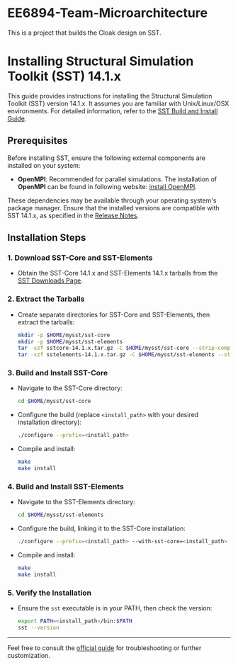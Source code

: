 # EE6894-Team-Microarchitecture
This is a project that builds the Cloak design on SST.

# Installing Structural Simulation Toolkit (SST) 14.1.x

This guide provides instructions for installing the Structural Simulation Toolkit (SST) version 14.1.x. It assumes you are familiar with Unix/Linux/OSX environments. For detailed information, refer to the [SST Build and Install Guide](https://sst-simulator.org/SSTPages/SSTBuildAndInstall_14dot1dot0_SeriesQuickStart/).

## Prerequisites

Before installing SST, ensure the following external components are installed on your system:
- **OpenMPI**: Recommended for parallel simulations.
The installation of **OpenMPI** can be found in following website: [install OpenMPI](https://sst-simulator.org/SSTPages/SSTBuildAndInstall_14dot1dot0_SeriesDetailedBuildInstructions/#openmpi-414-strongly-recommended).

These dependencies may be available through your operating system's package manager. Ensure that the installed versions are compatible with SST 14.1.x, as specified in the [Release Notes](https://sst-simulator.org/sstannouncements/2024/10/17/SST-v14.1.0-Released/).

## Installation Steps

### 1. Download SST-Core and SST-Elements
- Obtain the SST-Core 14.1.x and SST-Elements 14.1.x tarballs from the [SST Downloads Page](https://sst-simulator.org/SSTPages/SSTMainDownloads/).

### 2. Extract the Tarballs
- Create separate directories for SST-Core and SST-Elements, then extract the tarballs:
  ```bash
  mkdir -p $HOME/mysst/sst-core
  mkdir -p $HOME/mysst/sst-elements
  tar -xzf sstcore-14.1.x.tar.gz -C $HOME/mysst/sst-core --strip-components=1
  tar -xzf sstelements-14.1.x.tar.gz -C $HOME/mysst/sst-elements --strip-components=1
  ```

### 3. Build and Install SST-Core
- Navigate to the SST-Core directory:
  ```bash
  cd $HOME/mysst/sst-core
  ```
- Configure the build (replace `<install_path>` with your desired installation directory):
  ```bash
  ./configure --prefix=<install_path>
  ```
- Compile and install:
  ```bash
  make
  make install
  ```

### 4. Build and Install SST-Elements
- Navigate to the SST-Elements directory:
  ```bash
  cd $HOME/mysst/sst-elements
  ```
- Configure the build, linking it to the SST-Core installation:
  ```bash
  ./configure --prefix=<install_path> --with-sst-core=<install_path>
  ```
- Compile and install:
  ```bash
  make
  make install
  ```

### 5. Verify the Installation
- Ensure the `sst` executable is in your PATH, then check the version:
  ```bash
  export PATH=<install_path>/bin:$PATH
  sst --version
  ```

---

Feel free to consult the [official guide](https://sst-simulator.org/SSTPages/SSTBuildAndInstall_14dot1dot0_SeriesQuickStart/) for troubleshooting or further customization.

   
